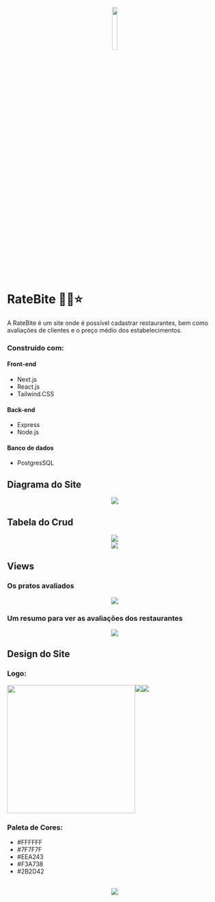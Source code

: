 <div align='center'><img style="width:16%" src='https://github.com/davimgfx/rate-bite/assets/118557337/079fad60-51cc-4188-8352-192067729fd5'/></div>

# RateBite 👩‍🍳⭐
A RateBite é um site onde é possível cadastrar restaurantes, bem como avaliações de clientes e o preço médio dos estabelecimentos.

### Construído com:
#### Front-end
- Next.js <br>
- React.js <br>
- Tailwind.CSS  <br>
#### Back-end
- Express
- Node.js
#### Banco de dados
- PostgresSQL

## Diagrama do Site
<div align='center'><img src="https://github.com/davimgfx/rate-bite/assets/118557337/2178fdc4-70be-4c94-ba49-9a2d0186bbb7"/></div>

## Tabela do Crud
<div align='center'><img src="https://github.com/davimgfx/rate-bite/assets/118557337/2f2cd4f0-42cd-4b38-8916-6b0365db5b61"/></div>
<div align='center'><img src="https://github.com/davimgfx/rate-bite/assets/118557337/923da0e7-92fc-4ef0-a251-4e4d8f5d5226"/></div>

## Views
### Os pratos avaliados
<div align='center'><img src="https://github.com/davimgfx/rate-bite/assets/118557337/3ac42a8e-6e26-41cf-a5b8-ddbc7e94f9b4"/></div>

### Um resumo para ver as avaliações dos restaurantes
<div align='center'><img src="https://github.com/davimgfx/rate-bite/assets/118557337/69333227-b7c8-4d1e-8376-9eb088a7fc9f"/></div>

## Design do Site
### Logo:
<div style="display: flex"/>
<img style="width:300px" src='https://github.com/davimgfx/rate-bite/assets/118557337/079fad60-51cc-4188-8352-192067729fd5'/>
<img src="https://github.com/davimgfx/rate-bite/assets/118557337/4b8a7f1f-527c-44c2-afbc-a25a7f0ba7e4"/>
<img src="https://github.com/davimgfx/rate-bite/assets/118557337/ef3c2c23-76c0-4a6b-ad9f-c67e7d08fd2a"/>
</div>

### Paleta de Cores:
- #FFFFFF
- #7F7F7F
- #EEA243
- #F3A738
- #2B2D42
<br />

<div align='center'><img src="https://github.com/davimgfx/rate-bite/assets/118557337/a7ff9fa2-e378-41d7-ab4f-9b15af3f1093"/></div>

